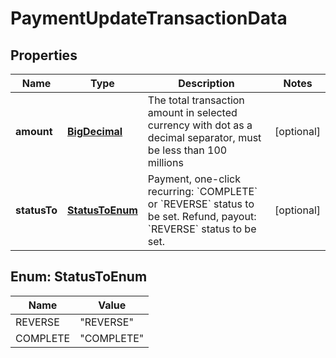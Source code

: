 
# PaymentUpdateTransactionData

## Properties
Name | Type | Description | Notes
------------ | ------------- | ------------- | -------------
**amount** | [**BigDecimal**](BigDecimal.md) | The total transaction amount in selected currency with dot as a decimal separator, must be less than 100 millions |  [optional]
**statusTo** | [**StatusToEnum**](#StatusToEnum) | Payment, one-click recurring: &#x60;COMPLETE&#x60; or &#x60;REVERSE&#x60; status to be set. Refund, payout: &#x60;REVERSE&#x60; status to be set. |  [optional]


<a name="StatusToEnum"></a>
## Enum: StatusToEnum
Name | Value
---- | -----
REVERSE | &quot;REVERSE&quot;
COMPLETE | &quot;COMPLETE&quot;



